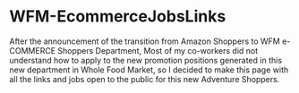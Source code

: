 # WFM-EcommerceJobsLinks
After the announcement of the transition from Amazon Shoppers to WFM e-COMMERCE Shoppers Department, Most of my co-workers did not understand how to apply to the new promotion positions generated in this new department in Whole Food Market, so I decided to make this page with all the links and jobs open to the public for this new Adventure Shoppers.
